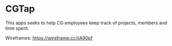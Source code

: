 # CGTap
This apps seeks to help CG employees keep track of projects, members and time spent. 

Wireframes: https://wireframe.cc/jjA90pf
